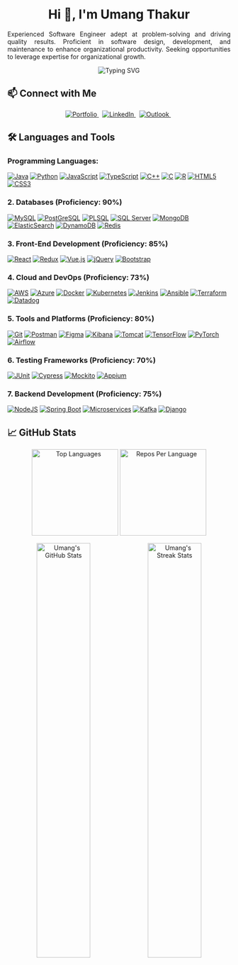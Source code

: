 <!-- markdownlint-disable MD033 MD041 -->
<h1 align="center">Hi 👋, I'm Umang Thakur</h1>
<p align="justify">Experienced Software Engineer adept at problem-solving and driving quality results. Proficient in software design, development,
and maintenance to enhance organizational productivity. Seeking opportunities to leverage expertise for organizational growth.</p>
<!-- markdownlint-enable MD033 -->

<p align="center">
    <img src="https://readme-typing-svg.demolab.com?font=Roboto+Mono&size=25&pause=1000&color=3FB950&center=true&vCenter=true&width=1000&lines=Software+Engineer;Full-Stack+Developer;Backend+Developer;Software+Developer" alt="Typing SVG">
</p>


## 📫 Connect with Me

<p align="center">
    <a href="https://umangthakur.info/" target="_blank">
        <img src="https://img.shields.io/badge/Portfolio-255E63?style=for-the-badge&logo=About.me&logoColor=white" alt="Portfolio">
    </a>&nbsp;
    <a href="https://www.linkedin.com/in/umang-thakur/" target="_blank">
        <img src="https://img.shields.io/badge/LinkedIn-0077B5?style=for-the-badge&logo=linkedin&logoColor=white" alt="LinkedIn">
    </a>&nbsp;
    <a href="mailto:thakur.u@northeastern.edu" target="_blank">
        <img src="https://img.shields.io/badge/Outlook-0078D4?style=for-the-badge&logo=microsoft-outlook&logoColor=white" alt="Outlook">
    </a>&nbsp;
</p>

## 🛠️ Languages and Tools

### Programming Languages:
[![Java](https://img.shields.io/badge/Java-007396?style=for-the-badge&logo=java&logoColor=white)](https://www.oracle.com/java/) 
[![Python](https://img.shields.io/badge/Python-306998?style=for-the-badge&logo=python&logoColor=white)](https://www.python.org/) 
[![JavaScript](https://img.shields.io/badge/JavaScript-F7DF1E?style=for-the-badge&logo=javascript&logoColor=black)](https://developer.mozilla.org/en-US/docs/Web/JavaScript) 
[![TypeScript](https://img.shields.io/badge/TypeScript-3178C6?style=for-the-badge&logo=typescript&logoColor=white)](https://www.typescriptlang.org/) 
[![C++](https://img.shields.io/badge/C++-00599C?style=for-the-badge&logo=c%2B%2B&logoColor=white)](https://isocpp.org/) 
[![C](https://img.shields.io/badge/C-A8B9CC?style=for-the-badge&logo=c&logoColor=black)](https://en.wikipedia.org/wiki/C_(programming_language)) 
[![R](https://img.shields.io/badge/R-276DC3?style=for-the-badge&logo=r&logoColor=white)](https://www.r-project.org/) 
[![HTML5](https://img.shields.io/badge/HTML5-E34F26?style=for-the-badge&logo=html5&logoColor=white)](https://developer.mozilla.org/en-US/docs/Web/HTML) 
[![CSS3](https://img.shields.io/badge/CSS3-1572B6?style=for-the-badge&logo=css3&logoColor=white)](https://developer.mozilla.org/en-US/docs/Web/CSS)

### **2. Databases** (Proficiency: 90%)
[![MySQL](https://img.shields.io/badge/MySQL-4479A1?style=for-the-badge&logo=mysql&logoColor=white)](https://www.mysql.com/) 
[![PostGreSQL](https://img.shields.io/badge/PostGreSQL-0064A5?style=for-the-badge&logo=postgresql&logoColor=white)](https://www.postgresql.org/) 
[![PLSQL](https://img.shields.io/badge/PLSQL-4479A1?style=for-the-badge&logo=oracle&logoColor=white)](https://www.oracle.com/database/technologies/appdev/plsql.html)
[![SQL Server](https://img.shields.io/badge/SQL%20Server-CC2927?style=for-the-badge&logo=microsoft-sql-server&logoColor=white)](https://www.microsoft.com/en-us/sql-server) 
[![MongoDB](https://img.shields.io/badge/MongoDB-47A248?style=for-the-badge&logo=mongodb&logoColor=white)](https://www.mongodb.com/) 
[![ElasticSearch](https://img.shields.io/badge/Elastic%20Search-005571?style=for-the-badge&logo=elastic&logoColor=white)](https://www.elastic.co/elasticsearch/) 
[![DynamoDB](https://img.shields.io/badge/DynamoDB-4053D6?style=for-the-badge&logo=amazon-dynamodb&logoColor=white)](https://aws.amazon.com/dynamodb/)
[![Redis](https://img.shields.io/badge/Redis-DC382D?style=for-the-badge&logo=redis&logoColor=white)](https://redis.io/)

### **3. Front-End Development** (Proficiency: 85%)
[![React](https://img.shields.io/badge/React-61DAFB?style=for-the-badge&logo=react&logoColor=black)](https://reactjs.org/) 
[![Redux](https://img.shields.io/badge/Redux-764ABC?style=for-the-badge&logo=redux&logoColor=white)](https://redux.js.org/) 
[![Vue.js](https://img.shields.io/badge/Vue.js-4FC08D?style=for-the-badge&logo=vue.js&logoColor=white)](https://vuejs.org/) 
[![jQuery](https://img.shields.io/badge/jQuery-0769AD?style=for-the-badge&logo=jquery&logoColor=white)](https://jquery.com/) 
[![Bootstrap](https://img.shields.io/badge/Bootstrap-563D7C?style=for-the-badge&logo=bootstrap&logoColor=white)](https://getbootstrap.com/) 

### **4. Cloud and DevOps** (Proficiency: 73%)
[![AWS](https://img.shields.io/badge/AWS-232F3E?style=for-the-badge&logo=amazonaws&logoColor=white)](https://aws.amazon.com/) 
[![Azure](https://img.shields.io/badge/Azure-0078D4?style=for-the-badge&logo=microsoft-azure&logoColor=white)](https://azure.microsoft.com/) 
[![Docker](https://img.shields.io/badge/Docker-0db7ed?style=for-the-badge&logo=docker&logoColor=white)](https://www.docker.com/) 
[![Kubernetes](https://img.shields.io/badge/Kubernetes-326CE5?style=for-the-badge&logo=kubernetes&logoColor=white)](https://kubernetes.io/)
[![Jenkins](https://img.shields.io/badge/Jenkins-D24939?style=for-the-badge&logo=jenkins&logoColor=white)](https://www.jenkins.io/) 
[![Ansible](https://img.shields.io/badge/Ansible-EE0000?style=for-the-badge&logo=ansible&logoColor=white)](https://www.ansible.com/)
[![Terraform](https://img.shields.io/badge/Terraform-623CE4?style=for-the-badge&logo=terraform&logoColor=white)](https://www.terraform.io/)
[![Datadog](https://img.shields.io/badge/Datadog-632CA6?style=for-the-badge&logo=datadog&logoColor=white)](https://www.datadoghq.com/)

### **5. Tools and Platforms** (Proficiency: 80%)
[![Git](https://img.shields.io/badge/Git-F05033?style=for-the-badge&logo=git&logoColor=white)](https://git-scm.com/) 
[![Postman](https://img.shields.io/badge/Postman-FF6C37?style=for-the-badge&logo=postman&logoColor=white)](https://www.postman.com/) 
[![Figma](https://img.shields.io/badge/Figma-F24E1E?style=for-the-badge&logo=figma&logoColor=white)](https://www.figma.com/) 
[![Kibana](https://img.shields.io/badge/Kibana-005571?style=for-the-badge&logo=kibana&logoColor=white)](https://www.elastic.co/kibana/) 
[![Tomcat](https://img.shields.io/badge/Apache%20Tomcat-F8DC75?style=for-the-badge&logo=apache-tomcat&logoColor=black)](https://tomcat.apache.org/) 
[![TensorFlow](https://img.shields.io/badge/TensorFlow-FF6F00?style=for-the-badge&logo=tensorflow&logoColor=white)](https://www.tensorflow.org/)
[![PyTorch](https://img.shields.io/badge/PyTorch-EE4C2C?style=for-the-badge&logo=pytorch&logoColor=white)](https://pytorch.org/)
[![Airflow](https://img.shields.io/badge/Airflow-017CEE?style=for-the-badge&logo=apache-airflow&logoColor=white)](https://airflow.apache.org/)

### **6. Testing Frameworks** (Proficiency: 70%)
[![JUnit](https://img.shields.io/badge/JUnit-25A162?style=for-the-badge&logo=junit5&logoColor=white)](https://junit.org/junit5/) 
[![Cypress](https://img.shields.io/badge/Cypress-17202C?style=for-the-badge&logo=cypress&logoColor=white)](https://www.cypress.io/)
[![Mockito](https://img.shields.io/badge/Mockito-9C27B0?style=for-the-badge&logo=mockito&logoColor=white)](https://site.mockito.org/)
[![Appium](https://img.shields.io/badge/Appium-41BDF5?style=for-the-badge&logo=appium&logoColor=white)](https://appium.io/)

### **7. Backend Development** (Proficiency: 75%)
[![NodeJS](https://img.shields.io/badge/Node.js-339933?style=for-the-badge&logo=node.js&logoColor=white)](https://nodejs.org/) 
[![Spring Boot](https://img.shields.io/badge/Spring%20Boot-6DB33F?style=for-the-badge&logo=springboot&logoColor=white)](https://spring.io/projects/spring-boot) 
[![Microservices](https://img.shields.io/badge/Microservices-2496ED?style=for-the-badge&logo=microservices&logoColor=white)](https://microservices.io/)
[![Kafka](https://img.shields.io/badge/Kafka-231F20?style=for-the-badge&logo=apache-kafka&logoColor=white)](https://kafka.apache.org/)
[![Django](https://img.shields.io/badge/Django-092E20?style=for-the-badge&logo=django&logoColor=white)](https://www.djangoproject.com/)

## 📈 GitHub Stats

<p align="center">
    <img src="https://github-readme-stats.vercel.app/api/top-langs/?username=UmangThakur15&layout=compact&hide_title=true&hide_border=true&theme=gruvbox" alt="Top Languages" height="195">
    <img src="https://github-profile-summary-cards.vercel.app/api/cards/repos-per-language?username=UmangThakur15&layout=compact&hide_border=true&theme=gruvbox" alt="Repos Per Language" height="195">
</p>
<p align="center">
    <img src="https://github-readme-stats.vercel.app/api?username=UmangThakur15&layout=compact&show_icons=true&count_private=true&include_all_commits=true&hide_title=true&hide_border=true&theme=gruvbox" alt="Umang's GitHub Stats"  width="49%">
    <img src="https://github-readme-streak-stats.herokuapp.com/?user=UmangThakur15&layout=compact&hide_title=true&hide_border=true&theme=gruvbox" alt="Umang's Streak Stats" width="49%">
</p>
